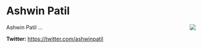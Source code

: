 # Ashwin Patil

<img style="float: right;" src="../images/collaborators/Ashwin-Patil.png">

Ashwin Patil ...

**Twitter:** https://twitter.com/ashwinpatil